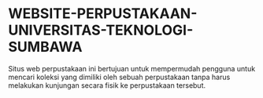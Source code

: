 # WEBSITE-PERPUSTAKAAN-UNIVERSITAS-TEKNOLOGI-SUMBAWA
Situs web perpustakaan ini bertujuan untuk mempermudah pengguna untuk mencari koleksi yang dimiliki oleh sebuah perpustakaan tanpa harus melakukan kunjungan secara fisik ke perpustakaan tersebut. 
